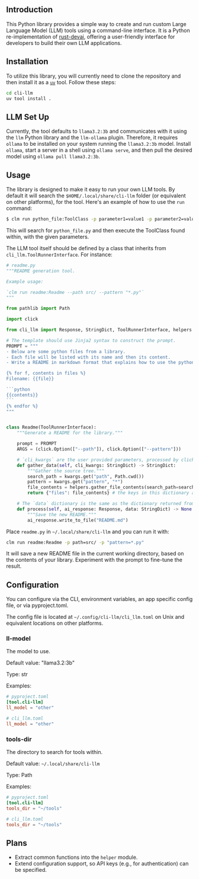## Introduction

This Python library provides a simple way to create and run custom Large
Language Model (LLM) tools using a command-line interface. It is a Python
re-implementation of [rust-devai](https://github.com/jeremychone/rust-devai),
offering a user-friendly interface for developers to build their own LLM
applications.

## Installation

To utilize this library, you will currently need to clone the repository and
then install it as a [`uv`](https://docs.astral.sh/uv/) tool. Follow these
steps:

```bash
cd cli-llm
uv tool install .
```

## LLM Set Up

Currently, the tool defaults to `llama3.2:3b` and communicates with it using
the `llm` Python library and the `llm-ollama` plugin. Therefore, it requires
`ollama` to be installed on your system running the `llama3.2:3b` model.
Install `ollama`, start a server in a shell using `ollama serve`, and then pull
the desired model using `ollama pull llama3.2:3b`.

## Usage

The library is designed to make it easy to run your own LLM tools. By default
it will search the `$HOME/.local/share/cli-llm` folder (or equivalent on other
platforms), for the tool. Here's an example of how to use the `run` command:

```bash
$ clm run python_file:ToolClass -p parameter1=value1 -p parameter2=value2
```

This will search for `python_file.py` and then execute the ToolClass found
within, with the given parameters.

The LLM tool itself should be defined by a class that inherits from
`cli_llm.ToolRunnerInterface`. For instance:

````python
# readme.py
"""README generation tool.

Example usage:

`clm run readme:Readme --path src/ --pattern "*.py"`
"""

from pathlib import Path

import click

from cli_llm import Response, StringDict, ToolRunnerInterface, helpers

# The template should use Jinja2 syntax to construct the prompt.
PROMPT = """
- Below are some python files from a library.
- Each file will be listed with its name and then its content.
- Write a README in markdown format that explains how to use the python library.

{% for f, contents in files %}
Filename: {{file}}

```python
{{contents}}
```
{% endfor %}
"""


class Readme(ToolRunnerInterface):
    """Generate a README for the library."""

    prompt = PROMPT
    ARGS = (click.Option(["--path"]), click.Option(["--pattern"]))

    # `cli_kwargs` are the user provided parameters, processed by click.
    def gather_data(self, cli_kwargs: StringDict) -> StringDict:
        """Gather the source tree."""
        search_path = kwargs.get("path", Path.cwd())
        pattern = kwargs.get("pattern", "*")
        file_contents = helpers.gather_file_contents(search_path=search_path, pattern=pattern)
        return {"files": file_contents} # the keys in this dictionary are used in the prompt template

    # The `data` dictionary is the same as the dictionary returned from the gather_data method above
    def process(self, ai_response: Response, data: StringDict) -> None:
        """Save the new README."""
        ai_response.write_to_file("README.md")

````

Place `readme.py` in `~/.local/share/cli-llm` and you can run it with:

```bash
clm run readme:Readme -p path=src/ -p "pattern=*.py"
```

It will save a new README file in the current working directory, based on the
contents of your library. Experiment with the prompt to fine-tune the result.

## Configuration

You can configure via the CLI, environment variables, an app specific config
file, or via pyproject.toml.

The config file is located at `~/.config/cli-llm/cli_llm.toml` on Unix and
equivalent locations on other platforms.


### ll-model

The model to use.

Default value: "llama3.2:3b"

Type: str

Examples:

```toml
# pyproject.toml
[tool.cli-llm]
ll_model = "other"
```

```toml
# cli_llm.toml
ll_model = "other"
```

### tools-dir

The directory to search for tools within.

Default value: `~/.local/share/cli-llm`

Type: Path

Examples:

```toml
# pyproject.toml
[tool.cli-llm]
tools_dir = "~/tools"
```

```toml
# cli_llm.toml
tools_dir = "~/tools"
```

## Plans

- Extract common functions into the `helper` module.
- Extend configuration support, so API keys (e.g., for authentication) can be specified.
